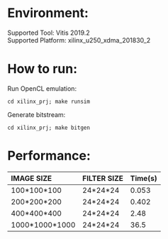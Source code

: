 
# Environment:<br>
  Supported Tool: Vitis 2019.2<br>
  Supported Platform: xilinx_u250_xdma_201830_2<br>

# How to run:<br>
  Run OpenCL emulation:<br>
  ```
  cd xilinx_prj; make runsim
  ```

  Generate bitstream:<br>
  ```
  cd xilinx_prj; make bitgen
  ```


# Performance:<br>

|IMAGE SIZE      |FILTER SIZE |Time(s)|
|:---------------|:-----------|:------|
|100\*100\*100   |24\*24\*24  |0.053  |
|200\*200\*200   |24\*24\*24  |0.402  |
|400\*400\*400   |24\*24\*24  |2.48   |
|1000\*1000\*1000|24\*24\*24  |36.5   |
